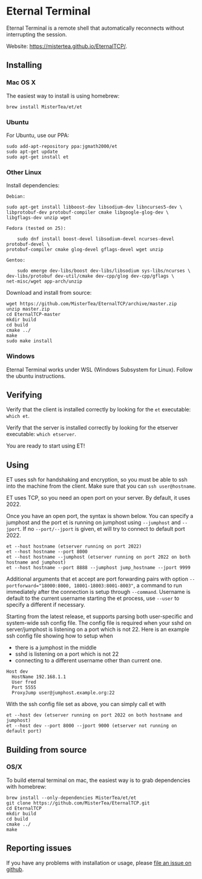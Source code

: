 # Eternal Terminal

Eternal Terminal is a remote shell that automatically reconnects without interrupting the session.

Website: <https://mistertea.github.io/EternalTCP/>.

## Installing

### Mac OS X

The easiest way to install is using homebrew:

	brew install MisterTea/et/et

### Ubuntu

For Ubuntu, use our PPA:

	sudo add-apt-repository ppa:jgmath2000/et
	sudo apt-get update
	sudo apt-get install et

### Other Linux

Install dependencies:

    Debian:

	sudo apt-get install libboost-dev libsodium-dev libncurses5-dev \
	libprotobuf-dev protobuf-compiler cmake libgoogle-glog-dev \
	libgflags-dev unzip wget

    Fedora (tested on 25):

        sudo dnf install boost-devel libsodium-devel ncurses-devel protobuf-devel \
	protobuf-compiler cmake glog-devel gflags-devel wget unzip

    Gentoo:

        sudo emerge dev-libs/boost dev-libs/libsodium sys-libs/ncurses \
	dev-libs/protobuf dev-util/cmake dev-cpp/glog dev-cpp/gflags \
	net-misc/wget app-arch/unzip

Download and install from source:

	wget https://github.com/MisterTea/EternalTCP/archive/master.zip
	unzip master.zip
	cd EternalTCP-master
	mkdir build
	cd build
	cmake ../
	make
	sudo make install

### Windows

Eternal Terminal works under WSL (Windows Subsystem for Linux).  Follow the ubuntu instructions.

## Verifying

Verify that the client is installed correctly by looking for the `et` executable: `which et`.

Verify that the server is installed correctly by looking for the etserver executable: `which etserver`.

You are ready to start using ET!

## Using

ET uses ssh for handshaking and encryption, so you must be able to ssh into the machine from the client. Make sure that you can `ssh user@hostname`.

ET uses TCP, so you need an open port on your server. By default, it uses 2022.


Once you have an open port, the syntax is shown below. You can specify a jumphost and the port et is running on jumphost using `--jumphost` and `--jport`. If no `--port/--jport` is given, et will try to connect to default port 2022.
```
et --host hostname (etserver running on port 2022)
et --host hostname --port 8000
et --host hostname --jumphost (etserver running on port 2022 on both hostname and jumphost)
et --host hostname --port 8888 --jumphost jump_hostname --jport 9999
```
Additional arguments that et accept are port forwarding pairs with option `--portforward="18000:8000, 18001-18003:8001-8003"`, a command to run immediately after the connection is setup through `--command`. Username is default to the current username starting the et process, use `--user` to specify a different if necessary.

Starting from the latest release, et supports parsing both user-specific and system-wide ssh config file.
The config file is required when your sshd on server/jumphost is listening on a port which is not 22.
Here is an example ssh config file showing how to setup when
- there is a jumphost in the middle
- sshd is listening on a port which is not 22
- connecting to a different username other than current one.

```
Host dev
  HostName 192.168.1.1
  User fred
  Port 5555
  ProxyJump user@jumphost.example.org:22
```

With the ssh config file set as above, you can simply call et with

```
et --host dev (etserver running on port 2022 on both hostname and jumphost)
et --host dev --port 8000 --jport 9000 (etserver not running on default port)
```

## Building from source

### OS/X

To build eternal terminal on mac, the easiest way is to grab dependencies with homebrew:

```
brew install --only-dependencies MisterTea/et/et
git clone https://github.com/MisterTea/EternalTCP.git
cd EternalTCP
mkdir build
cd build
cmake ../
make
```

## Reporting issues

If you have any problems with installation or usage, please [file an issue on github](https://github.com/MisterTea/EternalTCP/issues).
